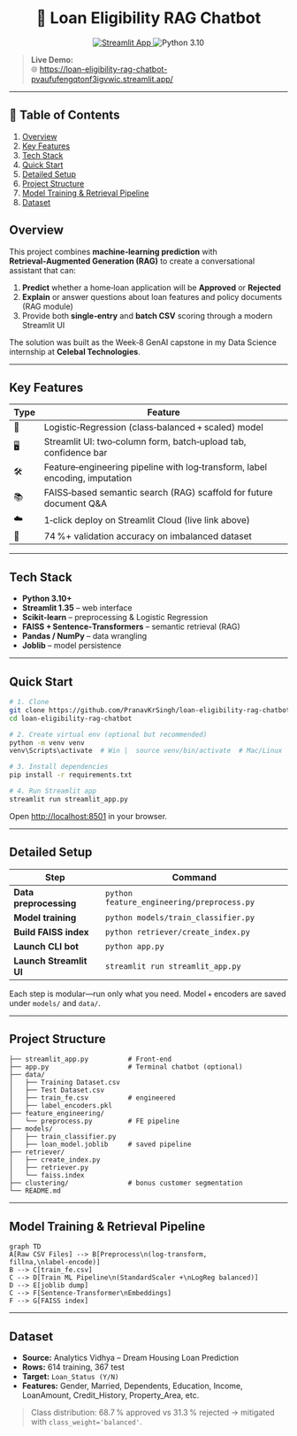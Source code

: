 
<!--
README for: https://github.com/PranavKrSingh/loan-eligibility-rag-chatbot
-->

<h1 align="center">🏦 Loan Eligibility RAG Chatbot</h1>

<p align="center">
  <a href="https://loan-eligibility-rag-chatbot-pvaufufengqtonf3igvwic.streamlit.app/" target="_blank">
    <img alt="Streamlit App" src="https://img.shields.io/badge/Live%20Demo-Open-green?logo=streamlit&logoColor=white">
  </a>
 

  <img alt="Python 3.10" src="https://img.shields.io/badge/Python-3.10+-yellow.svg">
</p>

> **Live Demo:**  
> 🌐 <https://loan-eligibility-rag-chatbot-pvaufufengqtonf3igvwic.streamlit.app/>

---

## 📜 Table of Contents
1. [Overview](#overview)  
2. [Key Features](#key-features)  
3. [Tech Stack](#tech-stack)  
4. [Quick Start](#quick-start)  
5. [Detailed Setup](#detailed-setup)  
6. [Project Structure](#project-structure)  
7. [Model Training & Retrieval Pipeline](#model-training--retrieval-pipeline)  
8. [Dataset](#dataset)  

## Overview
This project combines **machine‑learning prediction** with **Retrieval‑Augmented Generation (RAG)** to create a conversational assistant that can:

1. **Predict** whether a home‑loan application will be **Approved** or **Rejected**  
2. **Explain** or answer questions about loan features and policy documents (RAG module)  
3. Provide both **single‑entry** and **batch CSV** scoring through a modern Streamlit UI  

The solution was built as the Week‑8 GenAI capstone in my Data Science internship at **Celebal Technologies**.

---

## Key Features
| Type | Feature |
|------|---------|
| 🔮 | Logistic‑Regression (class‑balanced + scaled) model |
| 🖥️ | Streamlit UI: two‑column form, batch‑upload tab, confidence bar |
| 🛠️ | Feature‑engineering pipeline with log‑transform, label encoding, imputation |
| 📚 | FAISS‑based semantic search (RAG) scaffold for future document Q&A |
| ☁️ | 1‑click deploy on Streamlit Cloud (live link above) |
| 🧪 | 74 %+ validation accuracy on imbalanced dataset |

---

## Tech Stack
- **Python 3.10+**  
- **Streamlit 1.35** – web interface  
- **Scikit‑learn** – preprocessing & Logistic Regression  
- **FAISS + Sentence‑Transformers** – semantic retrieval (RAG)  
- **Pandas / NumPy** – data wrangling  
- **Joblib** – model persistence  

---

## Quick Start
```bash
# 1. Clone
git clone https://github.com/PranavKrSingh/loan-eligibility-rag-chatbot.git
cd loan-eligibility-rag-chatbot

# 2. Create virtual env (optional but recommended)
python -m venv venv
venv\Scripts\activate  # Win |  source venv/bin/activate  # Mac/Linux

# 3. Install dependencies
pip install -r requirements.txt

# 4. Run Streamlit app
streamlit run streamlit_app.py
````

Open [http://localhost:8501](http://localhost:8501) in your browser.

---

## Detailed Setup

| Step                    | Command                                    |
| ----------------------- | ------------------------------------------ |
| **Data preprocessing**  | `python feature_engineering/preprocess.py` |
| **Model training**      | `python models/train_classifier.py`        |
| **Build FAISS index**   | `python retriever/create_index.py`         |
| **Launch CLI bot**      | `python app.py`                            |
| **Launch Streamlit UI** | `streamlit run streamlit_app.py`           |

Each step is modular—run only what you need. Model + encoders are saved under `models/` and `data/`.

---

## Project Structure

```
├── streamlit_app.py          # Front‑end
├── app.py                    # Terminal chatbot (optional)
├── data/
│   ├── Training Dataset.csv
│   ├── Test Dataset.csv
│   ├── train_fe.csv          # engineered
│   ├── label_encoders.pkl
├── feature_engineering/
│   └── preprocess.py         # FE pipeline
├── models/
│   ├── train_classifier.py
│   ├── loan_model.joblib     # saved pipeline
├── retriever/
│   ├── create_index.py
│   ├── retriever.py
│   └── faiss.index
├── clustering/               # bonus customer segmentation
└── README.md
```

---

## Model Training & Retrieval Pipeline

```mermaid
graph TD
A[Raw CSV Files] --> B[Preprocess\n(log‑transform, fillna,\nlabel‑encode)]
B --> C[train_fe.csv]
C --> D[Train ML Pipeline\n(StandardScaler +\nLogReg balanced)]
D --> E[joblib dump]
C --> F[Sentence‑Transformer\nEmbeddings]
F --> G[FAISS index]
```

---

## Dataset

* **Source:** Analytics Vidhya – Dream Housing Loan Prediction
* **Rows:** 614 training, 367 test
* **Target:** `Loan_Status (Y/N)`
* **Features:** Gender, Married, Dependents, Education, Income, LoanAmount, Credit\_History, Property\_Area, etc.

> Class distribution: 68.7 % approved vs 31.3 % rejected → mitigated with `class_weight='balanced'`.

